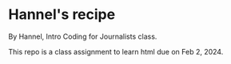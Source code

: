 # Hannel's recipe

By Hannel, Intro Coding for Journalists class.

This repo is a class assignment to learn html due on Feb 2, 2024.